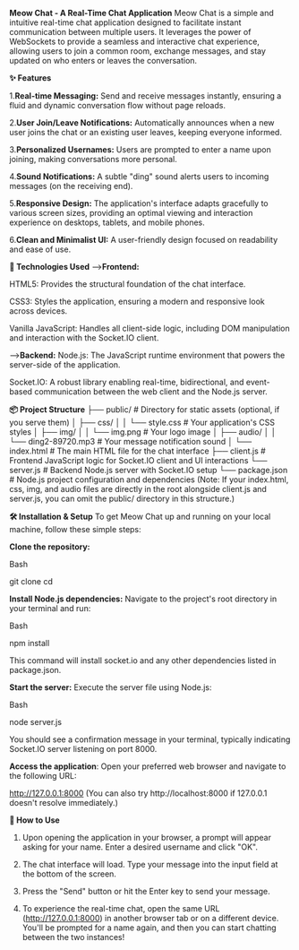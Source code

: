**Meow Chat - A Real-Time Chat Application**
Meow Chat is a simple and intuitive real-time chat application designed to facilitate instant communication between multiple users. It leverages the power of WebSockets to provide a seamless and interactive chat experience, allowing users to join a common room, exchange messages, and stay updated on who enters or leaves the conversation.

**✨ Features**

1.**Real-time Messaging:** Send and receive messages instantly, ensuring a fluid and dynamic conversation flow without page reloads.

2.**User Join/Leave Notifications:** Automatically announces when a new user joins the chat or an existing user leaves, keeping everyone informed.

3.**Personalized Usernames:** Users are prompted to enter a name upon joining, making conversations more personal.

4.**Sound Notifications:** A subtle "ding" sound alerts users to incoming messages (on the receiving end).

5.**Responsive Design:** The application's interface adapts gracefully to various screen sizes, providing an optimal viewing and interaction experience on desktops, tablets, and mobile phones.

6.**Clean and Minimalist UI:** A user-friendly design focused on readability and ease of use.

**🚀 Technologies Used**
-->**Frontend:**

HTML5: Provides the structural foundation of the chat interface.

CSS3: Styles the application, ensuring a modern and responsive look across devices.

Vanilla JavaScript: Handles all client-side logic, including DOM manipulation and interaction with the Socket.IO client.

-->**Backend:**
Node.js: The JavaScript runtime environment that powers the server-side of the application.

Socket.IO: A robust library enabling real-time, bidirectional, and event-based communication between the web client and the Node.js server.

**📦 Project Structure**
├── public/                # Directory for static assets (optional, if you serve them)
│   ├── css/
│   │   └── style.css      # Your application's CSS styles
│   ├── img/
│   │   └── img.png        # Your logo image
│   ├── audio/
│   │   └── ding2-89720.mp3 # Your message notification sound
│   └── index.html         # The main HTML file for the chat interface
├── client.js              # Frontend JavaScript logic for Socket.IO client and UI interactions
└── server.js              # Backend Node.js server with Socket.IO setup
└── package.json           # Node.js project configuration and dependencies
(Note: If your index.html, css, img, and audio files are directly in the root alongside client.js and server.js, you can omit the public/ directory in this structure.)

**🛠️ Installation & Setup**
To get Meow Chat up and running on your local machine, follow these simple steps:

**Clone the repository:**

Bash

git clone <your-repository-url>
cd <your-project-folder-name>

**Install Node.js dependencies:**
Navigate to the project's root directory in your terminal and run:

Bash

npm install

This command will install socket.io and any other dependencies listed in package.json.

**Start the server:**
Execute the server file using Node.js:

Bash

node server.js

You should see a confirmation message in your terminal, typically indicating Socket.IO server listening on port 8000.

**Access the application**:
Open your preferred web browser and navigate to the following URL:

http://127.0.0.1:8000
(You can also try http://localhost:8000 if 127.0.0.1 doesn't resolve immediately.)

**📖 How to Use**
1. Upon opening the application in your browser, a prompt will appear asking for your name. Enter a desired username and click "OK".
   
2. The chat interface will load. Type your message into the input field at the bottom of the screen.
   
3. Press the "Send" button or hit the Enter key to send your message.
 
4. To experience the real-time chat, open the same URL (http://127.0.0.1:8000) in another browser tab or on a different device. You'll be prompted for a name again, and then you can start chatting between the two instances!
